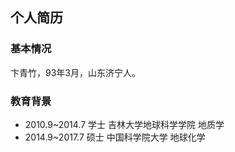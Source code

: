 ## 个人简历

### 基本情况
卞青竹，93年3月，山东济宁人。

### 教育背景
- 2010.9~2014.7	学士	吉林大学地球科学学院	地质学
- 2014.9~2017.7	硕士	中国科学院大学		地球化学

